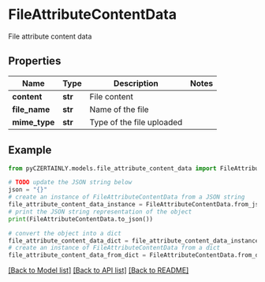 # FileAttributeContentData

File attribute content data

## Properties

Name | Type | Description | Notes
------------ | ------------- | ------------- | -------------
**content** | **str** | File content | 
**file_name** | **str** | Name of the file | 
**mime_type** | **str** | Type of the file uploaded | 

## Example

```python
from pyCZERTAINLY.models.file_attribute_content_data import FileAttributeContentData

# TODO update the JSON string below
json = "{}"
# create an instance of FileAttributeContentData from a JSON string
file_attribute_content_data_instance = FileAttributeContentData.from_json(json)
# print the JSON string representation of the object
print(FileAttributeContentData.to_json())

# convert the object into a dict
file_attribute_content_data_dict = file_attribute_content_data_instance.to_dict()
# create an instance of FileAttributeContentData from a dict
file_attribute_content_data_from_dict = FileAttributeContentData.from_dict(file_attribute_content_data_dict)
```
[[Back to Model list]](../README.md#documentation-for-models) [[Back to API list]](../README.md#documentation-for-api-endpoints) [[Back to README]](../README.md)


